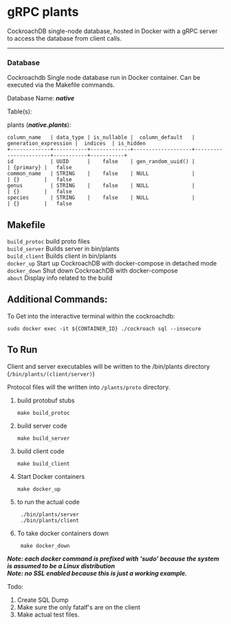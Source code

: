 # gRPC plants

CockroachDB single-node database, hosted in Docker with a gRPC server to access the database from client calls.

---

### Database

Cockroachdb Single node database run in Docker container. Can be executed via the Makefile commands.

Database Name: ***native***

Table(s):

plants (***native.plants***):
```
column_name   | data_type | is_nullable |  column_default   | generation_expression |  indices  | is_hidden
+-------------+-----------+-------------+-------------------+-----------------------+-----------+-----------+
id            | UUID      |    false    | gen_random_uuid() |                       | {primary} |   false    
common_name   | STRING    |    false    | NULL              |                       | {}        |   false   
genus         | STRING    |    false    | NULL              |                       | {}        |   false    
species       | STRING    |    false    | NULL              |                       | {}        |   false    
```

## Makefile

<code>build_protoc</code>      build proto files<br/>
<code>build_server</code>      Builds server in bin/plants<br/>
<code>build_client</code>      Builds client in bin/plants<br/>
<code>docker_up</code>         Start up CockroachDB with docker-compose in detached mode<br/>
<code>docker_down</code>       Shut down CockroachDB with docker-compose<br/>
<code>about</code>             Display info related to the build<br/>

## Additional Commands:

To Get into the interactive terminal within the cockroachdb:

`sudo docker exec -it ${CONTAINER_ID} ./cockroach sql --insecure`

## To Run

Client and server executables will be written to the /bin/plants directory (<code>/bin/plants/(client/server)</code>)

Protocol files will the written into <code>/plants/proto</code> directory.

1) build protobuf stubs

    <code>make build_protoc</code>

2) build server code

    <code>make build_server</code>

3) build client code

    <code>make build_client</code>

4) Start Docker containers

    <code>make docker_up</code>

5) to run the actual code

    <code> ./bin/plants/server </code><br>
    <code> ./bin/plants/client </code>

6) To take docker containers down
    
    <code> make docker_down </code>

***Note: each docker command is prefixed with 'sudo' because the system is assumed to be a Linux distribution*** <br/>
***Note: no SSL enabled because this is just a working example.***<br/>

Todo:
1) Create SQL Dump
2) Make sure the only fatalf's are on the client
3) Make actual test files.